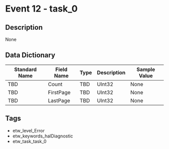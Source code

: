 # Event 12 - task_0

## Description
None

## Data Dictionary
|Standard Name|Field Name|Type|Description|Sample Value|
|---|---|---|---|---|
|TBD|Count|TBD|UInt32|None|None|
|TBD|FirstPage|TBD|UInt32|None|None|
|TBD|LastPage|TBD|UInt32|None|None|

## Tags
* etw_level_Error
* etw_keywords_halDiagnostic
* etw_task_task_0